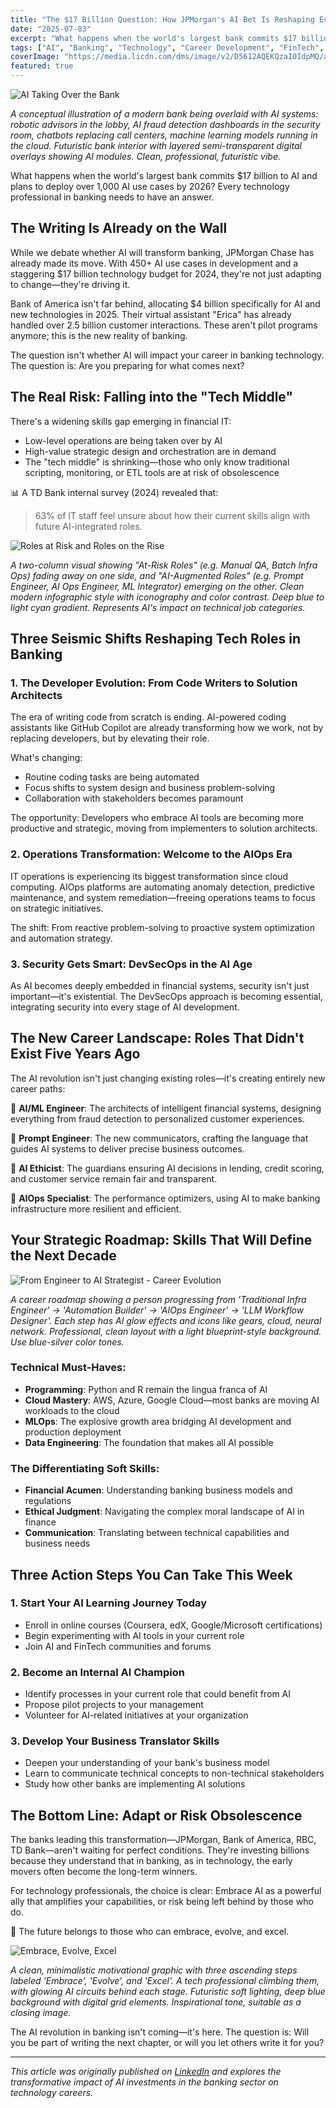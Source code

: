 ```yaml
---
title: "The $17 Billion Question: How JPMorgan's AI Bet Is Reshaping Every Tech Career in Banking"
date: "2025-07-03"
excerpt: "What happens when the world's largest bank commits $17 billion to AI and plans to deploy over 1,000 AI use cases by 2026? Every technology professional in banking needs to have an answer."
tags: ["AI", "Banking", "Technology", "Career Development", "FinTech", "Digital Transformation"]
coverImage: "https://media.licdn.com/dms/image/v2/D5612AQEKQzaI0IdpMQ/article-cover_image-shrink_720_1280/B56ZfR81rYHQAQ-/0/1751574082688?e=2147483647&v=beta&t=ppgvDIs119Bwt4pzXQENU-byOXRjWbzwqs2W7bdP0nc"
featured: true
---
```


![AI Taking Over the Bank](https://media.licdn.com/dms/image/v2/D5612AQHPkJDRLpC7tQ/article-inline_image-shrink_400_744/B56ZfSBHhcGQAY-/0/1751575201091?e=2147483647&v=beta&t=-SCZl6pnY5bCOqel5ZzEQxpK8SmmAhNfd7VQXqltiSU)

*A conceptual illustration of a modern bank being overlaid with AI systems: robotic advisors in the lobby, AI fraud detection dashboards in the security room, chatbots replacing call centers, machine learning models running in the cloud. Futuristic bank interior with layered semi-transparent digital overlays showing AI modules. Clean, professional, futuristic vibe.*

What happens when the world's largest bank commits $17 billion to AI and plans to deploy over 1,000 AI use cases by 2026? Every technology professional in banking needs to have an answer.

## The Writing Is Already on the Wall

While we debate whether AI will transform banking, JPMorgan Chase has already made its move. With 450+ AI use cases in development and a staggering $17 billion technology budget for 2024, they're not just adapting to change—they're driving it.

Bank of America isn't far behind, allocating $4 billion specifically for AI and new technologies in 2025. Their virtual assistant "Erica" has already handled over 2.5 billion customer interactions. These aren't pilot programs anymore; this is the new reality of banking.

The question isn't whether AI will impact your career in banking technology. The question is: Are you preparing for what comes next?

## The Real Risk: Falling into the "Tech Middle"

There's a widening skills gap emerging in financial IT:

- Low-level operations are being taken over by AI
- High-value strategic design and orchestration are in demand
- The "tech middle" is shrinking—those who only know traditional scripting, monitoring, or ETL tools are at risk of obsolescence

📊 A TD Bank internal survey (2024) revealed that:

> 63% of IT staff feel unsure about how their current skills align with future AI-integrated roles.

![Roles at Risk and Roles on the Rise](https://media.licdn.com/dms/image/v2/D5612AQEzZEPlYvbyHQ/article-inline_image-shrink_400_744/B56ZfSCIlMHEAc-/0/1751575471062?e=2147483647&v=beta&t=oTsBA9G7gvxipZftQLLtkka2ecqLW6ENHfkvC4_frvE)

*A two-column visual showing "At-Risk Roles" (e.g. Manual QA, Batch Infra Ops) fading away on one side, and "AI-Augmented Roles" (e.g. Prompt Engineer, AI Ops Engineer, ML Integrator) emerging on the other. Clean modern infographic style with iconography and color contrast. Deep blue to light cyan gradient. Represents AI's impact on technical job categories.*

## Three Seismic Shifts Reshaping Tech Roles in Banking

### 1. The Developer Evolution: From Code Writers to Solution Architects

The era of writing code from scratch is ending. AI-powered coding assistants like GitHub Copilot are already transforming how we work, not by replacing developers, but by elevating their role.

What's changing:

- Routine coding tasks are being automated
- Focus shifts to system design and business problem-solving
- Collaboration with stakeholders becomes paramount

The opportunity: Developers who embrace AI tools are becoming more productive and strategic, moving from implementers to solution architects.

### 2. Operations Transformation: Welcome to the AIOps Era

IT operations is experiencing its biggest transformation since cloud computing. AIOps platforms are automating anomaly detection, predictive maintenance, and system remediation—freeing operations teams to focus on strategic initiatives.

The shift: From reactive problem-solving to proactive system optimization and automation strategy.

### 3. Security Gets Smart: DevSecOps in the AI Age

As AI becomes deeply embedded in financial systems, security isn't just important—it's existential. The DevSecOps approach is becoming essential, integrating security into every stage of AI development.

## The New Career Landscape: Roles That Didn't Exist Five Years Ago

The AI revolution isn't just changing existing roles—it's creating entirely new career paths:

🎯 **AI/ML Engineer**: The architects of intelligent financial systems, designing everything from fraud detection to personalized customer experiences.

🎯 **Prompt Engineer**: The new communicators, crafting the language that guides AI systems to deliver precise business outcomes.

🎯 **AI Ethicist**: The guardians ensuring AI decisions in lending, credit scoring, and customer service remain fair and transparent.

🎯 **AIOps Specialist**: The performance optimizers, using AI to make banking infrastructure more resilient and efficient.

## Your Strategic Roadmap: Skills That Will Define the Next Decade

![From Engineer to AI Strategist - Career Evolution](https://media.licdn.com/dms/image/v2/D5612AQFJOsqeAGIr9g/article-inline_image-shrink_400_744/B56ZfSCkLBH8AY-/0/1751575581158?e=2147483647&v=beta&t=WWg-AQwqRbuzMz4R6f7Hq7j5qukWfeYMIIdPCviUpiw)

*A career roadmap showing a person progressing from 'Traditional Infra Engineer' → 'Automation Builder' → 'AIOps Engineer' → 'LLM Workflow Designer'. Each step has AI glow effects and icons like gears, cloud, neural network. Professional, clean layout with a light blueprint-style background. Use blue-silver color tones.*

### Technical Must-Haves:

- **Programming**: Python and R remain the lingua franca of AI
- **Cloud Mastery**: AWS, Azure, Google Cloud—most banks are moving AI workloads to the cloud
- **MLOps**: The explosive growth area bridging AI development and production deployment
- **Data Engineering**: The foundation that makes all AI possible

### The Differentiating Soft Skills:

- **Financial Acumen**: Understanding banking business models and regulations
- **Ethical Judgment**: Navigating the complex moral landscape of AI in finance
- **Communication**: Translating between technical capabilities and business needs

## Three Action Steps You Can Take This Week

### 1. Start Your AI Learning Journey Today

- Enroll in online courses (Coursera, edX, Google/Microsoft certifications)
- Begin experimenting with AI tools in your current role
- Join AI and FinTech communities and forums

### 2. Become an Internal AI Champion

- Identify processes in your current role that could benefit from AI
- Propose pilot projects to your management
- Volunteer for AI-related initiatives at your organization

### 3. Develop Your Business Translator Skills

- Deepen your understanding of your bank's business model
- Learn to communicate technical concepts to non-technical stakeholders
- Study how other banks are implementing AI solutions

## The Bottom Line: Adapt or Risk Obsolescence

The banks leading this transformation—JPMorgan, Bank of America, RBC, TD Bank—aren't waiting for perfect conditions. They're investing billions because they understand that in banking, as in technology, the early movers often become the long-term winners.

For technology professionals, the choice is clear: Embrace AI as a powerful ally that amplifies your capabilities, or risk being left behind by those who do.

🧭 The future belongs to those who can embrace, evolve, and excel.

![Embrace, Evolve, Excel](https://media.licdn.com/dms/image/v2/D5612AQHqmTrMEnInCg/article-inline_image-shrink_1000_1488/B56ZfSDOgdG0AU-/0/1751575755394?e=2147483647&v=beta&t=CwMGOs8rsIqp2VdrwsxZqA41had31oh9opnUUHQ5IbU)

*A clean, minimalistic motivational graphic with three ascending steps labeled 'Embrace', 'Evolve', and 'Excel'. A tech professional climbing them, with glowing AI circuits behind each stage. Futuristic soft lighting, deep blue background with digital grid elements. Inspirational tone, suitable as a closing image.*

The AI revolution in banking isn't coming—it's here. The question is: Will you be part of writing the next chapter, or will you let others write it for you?

---

*This article was originally published on [LinkedIn](https://www.linkedin.com/pulse/17-billion-question-how-jpmorgans-ai-bet-reshaping-every-herman-teng-ysd8c?trk=public_post_feed-article-content) and explores the transformative impact of AI investments in the banking sector on technology careers.* 